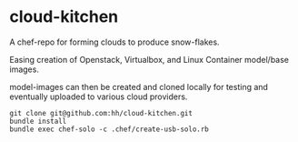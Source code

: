 cloud-kitchen
=============

A chef-repo for forming clouds to produce snow-flakes.

Easing creation of Openstack, Virtualbox, and Linux Container model/base images.

model-images can then be created and cloned locally for testing and eventually uploaded to various cloud providers.

```
git clone git@github.com:hh/cloud-kitchen.git
bundle install
bundle exec chef-solo -c .chef/create-usb-solo.rb